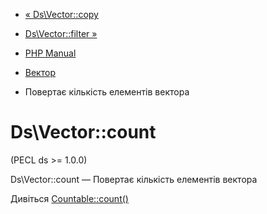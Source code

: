 - [« Ds\Vector::copy](ds-vector.copy.md)
- [Ds\Vector::filter »](ds-vector.filter.md)

- [PHP Manual](index.md)
- [Вектор](class.ds-vector.md)
- Повертає кількість елементів вектора

# Ds\Vector::count

(PECL ds \>= 1.0.0)

Ds\Vector::count — Повертає кількість елементів вектора

Дивіться [Countable::count()](countable.count.md)
